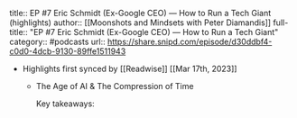 title:: EP #7 Eric Schmidt (Ex-Google CEO) —  How to Run a Tech Giant (highlights)
author:: [[Moonshots and Mindsets with Peter Diamandis]]
full-title:: "EP \#7 Eric Schmidt (Ex-Google CEO) —  How to Run a Tech Giant"
category:: #podcasts
url:: https://share.snipd.com/episode/d30ddbf4-c0d0-4dcb-9130-89ffe1511943

- Highlights first synced by [[Readwise]] [[Mar 17th, 2023]]
	- The Age of AI & The Compression of Time
	  
	  Key takeaways:
